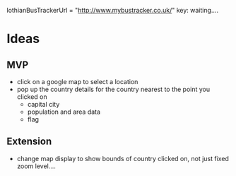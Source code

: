 lothianBusTrackerUrl =  "http://www.mybustracker.co.uk/"
key: waiting....



# Ideas

## MVP
- click on a google map to select a location
- pop up the country details for the country nearest to the point you clicked on
  - capital city
  - population and area data
  - flag

## Extension
- change map display to show bounds of country clicked on, not just fixed zoom level....
